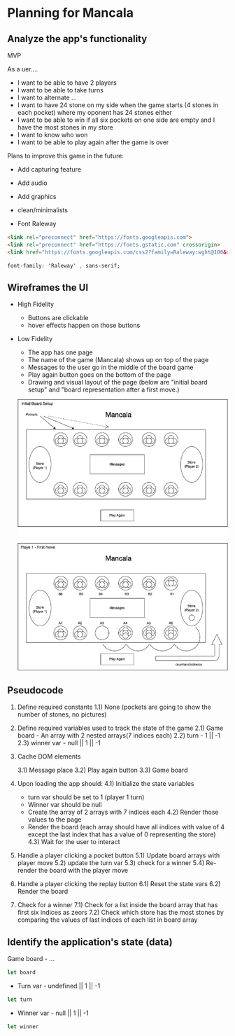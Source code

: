 # Planning for Mancala

## Analyze the app's functionality

MVP

As a uer....

- I want to be able to have 2 players
- I want to be able to take turns
- I want to alternate ...
- I want to have 24 stone on my side when the game starts (4 stones in each pocket) where my oponent has 24 stones either
- I want to be able to win if all six pockets on one side are empty and I have the most stones in my store
- I want to know who won
- I want to be able to play again after the game is over



Plans to improve this game in the future:
- Add capturing feature
- Add audio
- Add graphics


- clean/minimalists
- Font Raleway


```html
<link rel="preconnect" href="https://fonts.googleapis.com">
<link rel="preconnect" href="https://fonts.gstatic.com" crossorigin>
<link href="https://fonts.googleapis.com/css2?family=Raleway:wght@100&display=swap" rel="stylesheet">
```

```CSS
font-family: 'Raleway' , sans-serif;
```

## Wireframes the UI

- High Fidelity
    - Buttons are clickable
    - hover effects happen on those buttons
    
- Low Fidelity
    - The app has one page
    - The name of the game (Mancala) shows up on top of the page
    - Messages to the user go in the middle of the board game
    - Play again button goes on the bottom of the page
    - Drawing and visual layout of the page (below are "initial board setup" and "board representation after a first move.)

    ![Initial Setup](Assets/Mancala_Wireframe.png)
    

## Pseudocode

1) Define required constants
    1.1) None (pockets are going to show the number of stones, no pictures)

2) Define required variables used to track the state of the game
    2.1) Game board - An array with 2 nested arrays(7 indices each) 
    2.2) turn - 1 || -1
    2.3) winner var - null || 1 || -1

3) Cache DOM elements

    3.1) Message place
    3.2) Play again button
    3.3) Game board

4) Upon loading the app should:
    4.1) Initialize the state variables
      - turn var should be set to 1 (player 1 turn)
      - Winner var should be null
      - Create the array of 2 arrays with 7 indices each
    4.2) Render those values to the page
      - Render the board (each array should have all indices with value of 4 except the last index that has a value of 0 representing the store)
    4.3) Wait for the user to interact
    
5) Handle a player clicking a pocket button
    5.1) Update board arrays with player move
    5.2) update the turn var
    5.3) check for a winner
    5.4) Re-render the board with the player move

6) Handle a player clicking the replay button
    6.1) Reset the state vars
    6.2) Render the board

7) Check for a winner
    7.1) Check for a list inside the board array that has first six indices as zeors
    7.2) Check which store has the most stones by comparing the values of last indices of each list in board array
    

## Identify the application's state (data)

 Game board - ...

```js
let board
```
- Turn var - undefined || 1 || -1
```js
let turn
```
- Winner var - null || 1 || -1
```js
let winner
```

